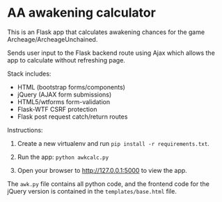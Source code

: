 # AA awakening calculator

This is an Flask app that calculates awakening chances for the game Archeage/ArcheageUnchained.

Sends user input to the Flask backend route using Ajax which allows the app to calculate without refreshing page.

Stack includes:
* HTML (bootstrap forms/components)
* jQuery (AJAX form submissions)
* HTML5/wtforms form-validation
* Flask-WTF CSRF protection
* Flask post request catch/return routes


Instructions:

1. Create a new virtualenv and run `pip install -r requirements.txt`.

2. Run the app: `python awkcalc.py`

3. Open your browser to http://127.0.0.1:5000 to view the app.

The `awk.py` file contains all python code, and the frontend code for the jQuery version is contained in the `templates/base.html` file.
